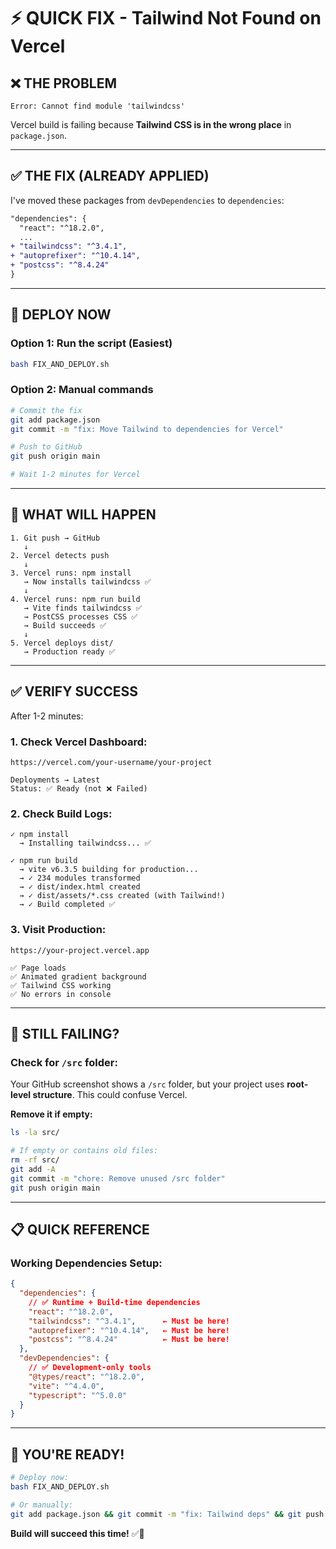 # ⚡ QUICK FIX - Tailwind Not Found on Vercel

## ❌ THE PROBLEM

```
Error: Cannot find module 'tailwindcss'
```

Vercel build is failing because **Tailwind CSS is in the wrong place** in `package.json`.

---

## ✅ THE FIX (ALREADY APPLIED)

I've moved these packages from `devDependencies` to `dependencies`:

```diff
"dependencies": {
  "react": "^18.2.0",
  ...
+ "tailwindcss": "^3.4.1",
+ "autoprefixer": "^10.4.14",
+ "postcss": "^8.4.24"
}
```

---

## 🚀 DEPLOY NOW

### Option 1: Run the script (Easiest)
```bash
bash FIX_AND_DEPLOY.sh
```

### Option 2: Manual commands
```bash
# Commit the fix
git add package.json
git commit -m "fix: Move Tailwind to dependencies for Vercel"

# Push to GitHub
git push origin main

# Wait 1-2 minutes for Vercel
```

---

## 🎯 WHAT WILL HAPPEN

```
1. Git push → GitHub
   ↓
2. Vercel detects push
   ↓
3. Vercel runs: npm install
   → Now installs tailwindcss ✅
   ↓
4. Vercel runs: npm run build
   → Vite finds tailwindcss ✅
   → PostCSS processes CSS ✅
   → Build succeeds ✅
   ↓
5. Vercel deploys dist/
   → Production ready ✅
```

---

## ✅ VERIFY SUCCESS

After 1-2 minutes:

### 1. Check Vercel Dashboard:
```
https://vercel.com/your-username/your-project

Deployments → Latest
Status: ✅ Ready (not ❌ Failed)
```

### 2. Check Build Logs:
```
✓ npm install
  → Installing tailwindcss... ✅
  
✓ npm run build
  → vite v6.3.5 building for production...
  → ✓ 234 modules transformed
  → ✓ dist/index.html created
  → ✓ dist/assets/*.css created (with Tailwind!)
  → ✓ Build completed ✅
```

### 3. Visit Production:
```
https://your-project.vercel.app

✅ Page loads
✅ Animated gradient background
✅ Tailwind CSS working
✅ No errors in console
```

---

## 🐛 STILL FAILING?

### Check for `/src` folder:

Your GitHub screenshot shows a `/src` folder, but your project uses **root-level structure**. This could confuse Vercel.

**Remove it if empty:**
```bash
ls -la src/

# If empty or contains old files:
rm -rf src/
git add -A
git commit -m "chore: Remove unused /src folder"
git push origin main
```

---

## 📋 QUICK REFERENCE

### Working Dependencies Setup:

```json
{
  "dependencies": {
    // ✅ Runtime + Build-time dependencies
    "react": "^18.2.0",
    "tailwindcss": "^3.4.1",      ← Must be here!
    "autoprefixer": "^10.4.14",   ← Must be here!
    "postcss": "^8.4.24"          ← Must be here!
  },
  "devDependencies": {
    // ✅ Development-only tools
    "@types/react": "^18.2.0",
    "vite": "^4.4.0",
    "typescript": "^5.0.0"
  }
}
```

---

## 🎉 YOU'RE READY!

```bash
# Deploy now:
bash FIX_AND_DEPLOY.sh

# Or manually:
git add package.json && git commit -m "fix: Tailwind deps" && git push origin main
```

**Build will succeed this time!** ✅🚀
